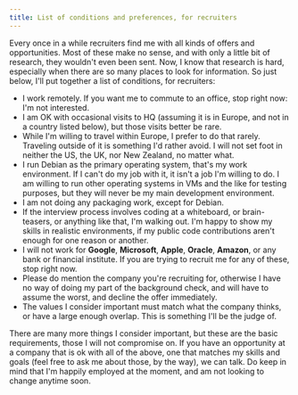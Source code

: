 ```yaml
---
title: List of conditions and preferences, for recruiters
---
```


Every once in a while recruiters find me with all kinds of offers and opportunities. Most of these make no sense, and with only a little bit of research, they wouldn't even been sent. Now, I know that research is hard, especially when there are so many places to look for information. So just below, I'll put together a list of conditions, for recruiters:

* I work remotely. If you want me to commute to an office, stop right now: I'm not interested.
* I am OK with occasional visits to HQ (assuming it is in Europe, and not in a country listed below), but those visits better be rare.
* While I'm willing to travel within Europe, I prefer to do that rarely. Traveling outside of it is something I'd rather avoid. I will not set foot in neither the US, the UK, nor New Zealand, no matter what.
* I run Debian as the primary operating system, that's my work environment. If I can't do my job with it, it isn't a job I'm willing to do. I am willing to run other operating systems in VMs and  the like for testing purposes, but they will never be my main development environment.
* I am not doing any packaging work, except for Debian.
* If the interview process involves coding at a whiteboard, or brain-teasers, or anything like that, I'm walking out. I'm happy to show my skills in realistic environments, if my public code contributions aren't enough for one reason or another.
* I will not work for **Google**, **Microsoft**, **Apple**, **Oracle**, **Amazon**, or any bank or financial institute. If you are trying to recruit me for any of these, stop right now.
* Please do mention the company you're recruiting for, otherwise I have no way of doing my part of the background check, and will have to assume the worst, and decline the offer immediately.
* The values I consider important must match what the company thinks, or have a large enough overlap. This is something I'll be the judge of.

There are many more things I consider important, but these are the basic requirements, those I will not compromise on. If you have an opportunity at a company that is ok with all of the above, one that matches my skills and goals (feel free to ask me about those, by the way), we can talk. Do keep in mind that I'm happily employed at the moment, and am not looking to change anytime soon.

<script>
window.addEventListener('load', function() {
  if (location.search.length > 0)
    return;
  document.getElementsByClassName('e-content')[0].style.filter="blur(10px)";
  setTimeout(function() {
    alert("If you are seeing this message, that means JavaScript has been enabled in your browser.\n\nPlease disable JavaScript to make this website work.");
  }, 100);
}, false);
</script>
